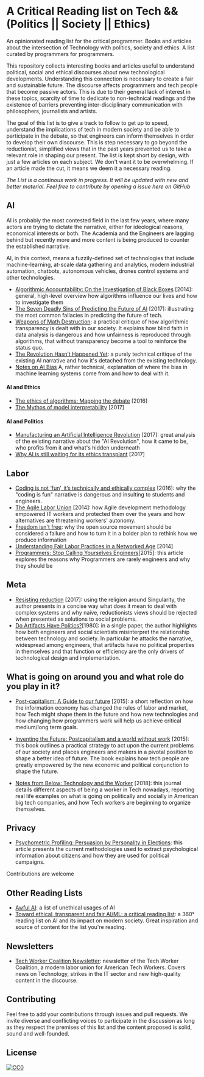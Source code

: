 # A Critical Reading list on Tech && (Politics || Society || Ethics)
An opinionated reading list for the critical programmer. Books and articles about the intersection of Technology with politics, society and ethics. A list curated by programmers for programmers.

This repository collects interesting books and articles useful to understand political, social and ethical discourses about new technological developments. Understanding this connection is necessary to create a fair and sustainable future. The discourse affects programmers and tech people that become passive actors. This is due to their general lack of interest in these topics, scarcity of time to dedicate to non-technical readings and the existence of barriers preventing inter-disciplinary communication with philosophers, journalists and artists. 

The goal of this list is to give a track to follow to get up to speed, understand the implications of tech in modern society and be able to participate in the debate, so that engineers can inform themselves in order to develop their own discourse. This is step necessary to go beyond the reductionist, simplified views that in the past years prevented us to take a relevant role in shaping our present. The list is kept short by design, with just a few articles on each subject. We don't want it to be overwhelming. If an article made the cut, it means we deem it a necessary reading.

*The List is a continous work in progress. It will be updated with new and better material. Feel free to contribute by opening a issue here on GitHub*

## AI

AI is probably the most contested field in the last few years, where many actors are trying to dictate the narrative, either for ideological reasons, economical interests or both. The Academia and the Engineers are lagging behind but recently more and more content is being produced to counter the established narrative. 

AI, in this context, means a fuzzily-defined set of technologies that include machine-learning, at-scale data gathering and analytics, modern industrial automation, chatbots, autonomous vehicles, drones control systems and other technologies.

* [Algorithmic Accountability: On the Investigation of Black Boxes](https://towcenter.org/research/algorithmic-accountability-on-the-investigation-of-black-boxes-2/) [2014]: general, high-level overview how algorithms influence our lives and how to investigate them
* [The Seven Deadly Sins of Predicting the Future of AI](http://rodneybrooks.com/the-seven-deadly-sins-of-predicting-the-future-of-ai/) [2017]: illustrating the most common fallacies in predicting the future of tech.
* [Weapons of Math Destruction](https://en.wikipedia.org/wiki/Weapons_of_Math_Destruction): a practical critique of how algorithmic transparency is dealt with in our society. It explains how blind faith in data analysis is dangerous and how unfairness is reproduced through algorithms, that without transparency become a tool to reinforce the status quo.
* [The Revolution Hasn’t Happened Yet](https://medium.com/@mijordan3/artificial-intelligence-the-revolution-hasnt-happened-yet-5e1d5812e1e7): a purely technical critique of the existing AI narrative and how it's detached from the existing technology.
* [Notes on AI Bias](https://www.ben-evans.com/benedictevans/2019/4/15/notes-on-ai-bias) A, rather technical, explanation of where the bias in machine learning systems come from and how to deal with it.
#### AI and Ethics
* [The ethics of algorithms: Mapping the debate](https://journals.sagepub.com/doi/pdf/10.1177/2053951716679679) [2016]
* [The Mythos of model interpretability](https://arxiv.org/pdf/1606.03490.pdf) [2017]
#### AI and Politics
* [Manufacturing an Artificial Intelligence Revolution](https://papers.ssrn.com/sol3/papers.cfm?abstract_id=3078224) [2017]: great analysis of the existing narrative about the "AI Revolution", how it came to be, who profits from it and what's hidden underneath
* [Why AI is still waiting for its ethics transplant](https://www.wired.com/story/why-ai-is-still-waiting-for-its-ethics-transplant/) [2017]

## Labor

* [Coding is not ‘fun’, it’s technically and ethically complex](https://aeon.co/ideas/coding-is-not-fun-it-s-technically-and-ethically-complex) [2016]: why the "coding is fun" narrative is dangerous and insulting to students and engineers.
* [The Agile Labor Union](http://www.metareader.org/post/agile-labor-union.html) [2014]: how Agile development methodology empowered IT workers and protected them over the years and how alternatives are threatening workers' autonomy.
* [Freedom isn't free](https://logicmag.io/05-freedom-isnt-free/): why the open source movement should be considered a failure and how to turn it in a bolder plan to rethink how we produce information
* [Understanding Fair Labor Practices in a Networked Age](https://datasociety.net/pubs/fow/FairLabor.pdf) [2014]
* [Programmers: Stop Calling Yourselves Engineers](https://www.theatlantic.com/technology/archive/2015/11/programmers-should-not-call-themselves-engineers/414271/)[2015]: this article explores the reasons why Programmers are rarely engineers and why they should be


## Meta
* [Resisting reduction](https://jods.mitpress.mit.edu/pub/resisting-reduction) [2017]: using the religion around Singularity, the author presents in a concise way what does it mean to deal with complex systems and why naive, reductionists views should be rejected when presented as solutions to social problems.
* [Do Artifacts Have Politics?](https://www.cc.gatech.edu/~beki/cs4001/Winner.pdf)[1980]: in a single paper, the author highlights how both engineers and social scientists misinterpret the relationship between technology and society. In particular he attacks the narrative, widespread among engineers, that artifacts have no political properties in themselves and that function or efficiency are the only drivers of technological design and implementation.


## What is going on around you and what role do you play in it?

* [Post-capitalism: A Guide to our future](https://en.wikipedia.org/wiki/PostCapitalism:_A_Guide_to_Our_Future) [2015]: a short reflection on how the information economy has changed the rules of labor and market, how Tech might shape them in the future and how new technologies and how changing how programmers work will help us achieve critical medium/long term goals.

* [Inventing the Future: Postcapitalism and a world without work](https://en.wikipedia.org/wiki/Inventing_the_Future:_Postcapitalism_and_a_World_Without_Work) [2015]: this book outlines a practical strategy to act upon the current problems of our society and places engineers and makers in a pivotal position to shape a better idea of future. The book explains how tech people are greatly empowered by the new economic and political conjunction to shape the future.

* [Notes from Below: Technology and the Worker](https://notesfrombelow.org/article/technology-and-the-worker) [2018]: this journal details different aspects of being a worker in Tech nowadays, reporting real life examples on what is going on politically and socially in American big tech companies, and how Tech workers are beginning to organize themselves. 

## Privacy

* [Psychometric Profiling: Persuasion by Personality in Elections](https://ourdataourselves.tacticaltech.org/posts/psychometric-profiling/): this article presents the current methodologies used to extract psychological information about citizens and how they are used for political campaigns.

Contributions are welcome

## Other Reading Lists

* [Awful AI](https://github.com/daviddao/awful-ai): a list of unethical usages of AI
* [Toward ethical, transparent and fair AI/ML: a critical reading list](https://medium.com/@eirinimalliaraki/toward-ethical-transparent-and-fair-ai-ml-a-critical-reading-list-d950e70a70ea): a 360° reading list on AI and its impact on modern society. Great inspiration and source of content for the list you're reading.

## Newsletters
* [Tech Worker Coalition Newsletter](https://techworkerscoalition.us11.list-manage.com/subscribe?u=194e57c175176cfd13007a197&id=7cb85d276a): newsletter of the Tech Worker Coalition, a modern labor union for American Tech Workers. Covers news on Technology, strikes in the IT sector and new high-quality content in the discourse.

## Contributing

Feel free to add your contributions through issues and pull requests. We invite diverse and conflicting voices to participate in the discussion as long as they respect the premises of this list and the content proposed is solid, sound and well-founded.

## License

[![CC0](http://mirrors.creativecommons.org/presskit/buttons/88x31/svg/cc-zero.svg)](https://creativecommons.org/publicdomain/zero/1.0/)

